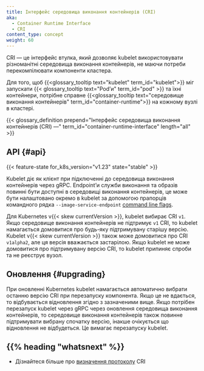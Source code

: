 ```yaml
---
title: Інтерфейс середовища виконання контейнерів (CRI)
aka: 
  - Container Runtime Interface
  - CRI
content_type: concept
weight: 60
---
```


<!-- overview -->

CRI — це інтерфейс втулка, який дозволяє kubelet використовувати різноманітні середовища виконання контейнерів, не маючи потреби перекомпілювати компоненти кластера.

Для того, щоб {{<glossary_tooltip text="kubelet" term_id="kubelet">}} міг запускати
{{< glossary_tooltip text="Podʼи" term_id="pod" >}} та їхні контейнери, потрібне справне {{<glossary_tooltip text="середовище виконання контейнерів" term_id="container-runtime">}} на кожному вузлі в кластері.

{{< glossary_definition prepend="Інтерфейс середовища виконання контейнерів (CRI) —" term_id="container-runtime-interface" length="all" >}}

<!-- body -->

## API {#api}

{{< feature-state for_k8s_version="v1.23" state="stable" >}}

Kubelet діє як клієнт при підключенні до середовища виконання контейнерів через gRPC. Endpointʼи служби виконання та образів повинні бути доступні в середовищі виконання контейнерів, це може бути налаштовано окремо в kubelet за допомогою прапорців командного рядка `--image-service-endpoint` [command line flags](/docs/reference/command-line-tools-reference/kubelet).

Для Kubernetes v{{< skew currentVersion >}}, kubelet вибирає CRI `v1`. Якщо середовище виконання контейнерів не підтримує `v1` CRI, то kubelet намагається домовитися про будь-яку підтримувану старішу версію. Kubelet v{{< skew currentVersion >}} також може домовитися про CRI `v1alpha2`, але ця версія вважається застарілою. Якщо kubelet не може домовитися про підтримувану версію CRI, то kubelet припиняє спроби та не реєструє вузол.

## Оновлення {#upgrading}

При оновленні Kubernetes kubelet намагається автоматично вибрати останню версію CRI при перезапуску компонента. Якщо це не вдається, то відбувається відновлення згідно з зазначеними вище. Якщо потрібен перезапуск kubelet через gRPC через оновлення середовища виконання контейнерів, то середовище виконання контейнерів також повинне підтримувати вибрану спочатку версію, інакше очікується що відновлення не відбудеться. Це вимагає перезапуску kubelet.

## {{% heading "whatsnext" %}}

- Дізнайтеся більше про [визначення протоколу](https://github.com/kubernetes/cri-api/blob/c75ef5b/pkg/apis/runtime/v1/api.proto) CRI

